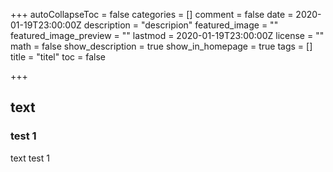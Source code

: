 +++
autoCollapseToc = false
categories = []
comment = false
date = 2020-01-19T23:00:00Z
description = "descripion"
featured_image = ""
featured_image_preview = ""
lastmod = 2020-01-19T23:00:00Z
license = ""
math = false
show_description = true
show_in_homepage = true
tags = []
title = "titel"
toc = false

+++
## text

### test 1
text test 1